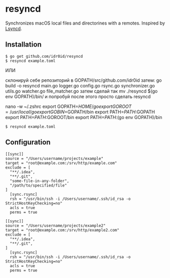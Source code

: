 # resyncd

Synchronizes macOS local files and directorines with a remotes.
Inspired by [Lsyncd](https://github.com/axkibe/lsyncd/issues/587#issuecomment-598831069).

## Installation

```
$ go get github.com/idr0id/resyncd
$ resyncd example.toml
```

ИЛИ

склонируй себе репозиторий в GOPATH/src/github.com/idr0id
затем: go build -o resyncd main.go logger.go config.go rsync.go synchronizer.go utils.go watcher.go file_matcher.go
затем сделай так mv ./resyncd $(go env GOPATH)/bin/
и попробуй после этого просто сделать resyncd

nano -w ~/.zshrc
export GOPATH=$HOME/go
export GOROOT=/usr/local/go
export GOBIN=$GOPATH/bin
export PATH=$PATH:$GOPATH
export PATH=$PATH:$GOROOT/bin
export PATH=$PATH:$(go env GOPATH)/bin

```
$ resyncd example.toml
```

## Configuration

```
[[sync]]
source = "/Users/username/projects/example"
target = "root@example.com:/srv/http/example.com"
exclude = [
  "**/.idea",
  "**/.git",
  "some-file-in-any-folder",
  "/path/to/specified/file"
]
  [sync.rsync]
  rsh = "/usr/bin/ssh -i /Users/username/.ssh/id_rsa -o StrictHostKeyChecking=no"
  acls = true
  perms = true
  
[[sync]]
source = "/Users/username/projects/example2"
target = "root@example.com:/srv/http/example2.com"
exclude = [
  "**/.idea",
  "**/.git",
]
  [sync.rsync]
  rsh = "/usr/bin/ssh -i /Users/username/.ssh/id_rsa -o StrictHostKeyChecking=no"
  acls = true
  perms = true
```

